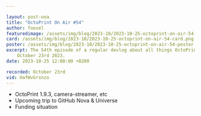 ```yaml
---

layout: post-ooa
title: "OctoPrint On Air #54"
author: foosel
featuredimage: /assets/img/blog/2023-10/2023-10-25-octoprint-on-air-54-card.png
card: /assets/img/blog/2023-10/2023-10-25-octoprint-on-air-54-card.png
poster: /assets/img/blog/2023-10/2023-10-25-octoprint-on-air-54-poster.png
excerpt: The 54th episode of a regular devlog about all things OctoPrint which was recorded on 
    October 23rd 2023.
date: 2023-10-25 12:00:00 +0200

recorded: October 23rd
vid: HafWvGrsnzo
---
```


- OctoPrint 1.9.3, camera-streamer, etc
- Upcoming trip to GitHub Nova & Universe
- Funding situation
